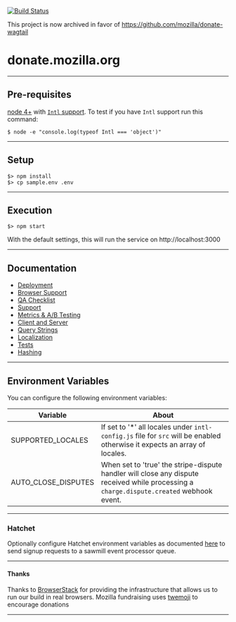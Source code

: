 [![Build Status](https://travis-ci.org/mozilla/donate.mozilla.org.svg?branch=master)](https://travis-ci.org/mozilla/donate.mozilla.org)

This project is now archived in favor of https://github.com/mozilla/donate-wagtail

# donate.mozilla.org

---

## Pre-requisites

[node 4+](https://nodejs.org/) with [`Intl` support](https://github.com/joyent/node/wiki/Intl).  To test if you have `Intl` support run this command:

`$ node -e "console.log(typeof Intl === 'object')"`

---

## Setup

```
$> npm install
$> cp sample.env .env
```

---

## Execution

```
$> npm start
```

With the default settings, this will run the service on http://localhost:3000

---

## Documentation

- [Deployment](docs/Deployment.md)
- [Browser Support](docs/Browser_Support.md)
- [QA Checklist](docs/QA_Checklist.md)
- [Support](docs/Support.md)
- [Metrics & A/B Testing](docs/Metrics.md)
- [Client and Server](docs/Client_Server.md)
- [Query Strings](docs/Query_Strings.md)
- [Localization](docs/Localization.md)
- [Tests](docs/Tests.md)
- [Hashing](docs/Hashing.md)

---

## Environment Variables

You can configure the following environment variables:

|Variable|About|
|--------|-----|
| SUPPORTED_LOCALES | If set to '*' all locales under `intl-config.js` file for `src` will be enabled otherwise it expects an array of locales.
| AUTO_CLOSE_DISPUTES | When set to 'true' the stripe-dispute handler will close any dispute received while processing a `charge.dispute.created` webhook event.

---

### Hatchet

Optionally configure Hatchet environment variables as documented [here](https://github.com/jbuck/hatchet) to send signup requests to a sawmill event processor queue.

---

#### Thanks

Thanks to [BrowserStack](https://www.browserstack.com/) for providing the infrastructure that allows us to run our build in real browsers.
Mozilla fundraising uses [twemoji](https://github.com/twitter/twemoji) to encourage donations

---
